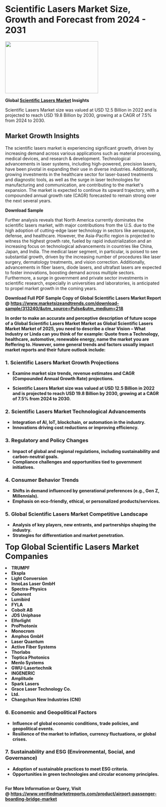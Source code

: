 <H1>Scientific Lasers Market Size, Growth and Forecast from 2024 - 2031</H1><img class="aligncenter size-medium wp-image-584254" src="https://thirdeyenews.in/wp-content/uploads/2024/09/Global-Market-Research-300x168.jpeg" alt="" width="300" height="168" /><p><strong>Global&nbsp;<a href="https://www.marketsizeandtrends.com/download-sample/313240/&amp;utm_source=Pulse&amp;utm_medium=218">Scientific Lasers Market</a> Insights</strong></p><p>Scientific Lasers Market size was valued at USD 12.5 Billion in 2022 and is projected to reach USD 19.8 Billion by 2030, growing at a CAGR of 7.5% from 2024 to 2030.</p><p><h2>Market Growth Insights</h2> <p>The scientific lasers market is experiencing significant growth, driven by increasing demand across various applications such as material processing, medical devices, and research & development. Technological advancements in laser systems, including high-powered, precision lasers, have been pivotal in expanding their use in diverse industries. Additionally, growing investments in the healthcare sector for laser-based treatments and diagnostic tools, as well as the surge in laser technologies for manufacturing and communication, are contributing to the market's expansion. The market is expected to continue its upward trajectory, with a compounded annual growth rate (CAGR) forecasted to remain strong over the next several years.</p> <p><strong>Download Sample</strong></p> <p>Further analysis reveals that North America currently dominates the scientific lasers market, with major contributions from the U.S. due to the high adoption of cutting-edge laser technology in sectors like aerospace, defense, and healthcare. However, the Asia-Pacific region is projected to witness the highest growth rate, fueled by rapid industrialization and an increasing focus on technological advancements in countries like China, Japan, and India. The medical laser segment, in particular, is poised to see substantial growth, driven by the increasing number of procedures like laser surgery, dermatology treatments, and vision correction. Additionally, advancements in fiber lasers, diode lasers, and ultrafast lasers are expected to foster innovations, boosting demand across multiple sectors. Furthermore, a surge in government and private sector investments in scientific research, especially in universities and laboratories, is anticipated to propel market growth in the coming years.</p> <p><strong></p><p><span class=""><strong>Download Full PDF Sample Copy of Global Scientific Lasers Market Report</strong> @ <a href="https://www.marketsizeandtrends.com/download-sample/313240/&amp;utm_source=Pulse&amp;utm_medium=218" target="_blank">https://www.marketsizeandtrends.com/download-sample/313240/&amp;utm_source=Pulse&amp;utm_medium=218</a></span></p><p>In order to make an accurate and perceptive description of future scope of a Global&nbsp;Scientific Lasers Market Market as Global&nbsp;Scientific Lasers Market Market of 2025, you need to describe a clear Vision &ndash; What Industry or Linda can you think of for example: Quote from a Technology, healthcare, automotive, renewable energy, name the market you are Reffering to. However, some general trends and factors usually impact market reports and their future outlook include:</p><h3>1.&nbsp;<strong>Scientific Lasers Market Growth Projections</strong></h3><ul><li>Examine market size trends, revenue estimates and CAGR (Compounded Annual Growth Rate) projections.</li><li><p>Scientific Lasers Market size was valued at USD 12.5 Billion in 2022 and is projected to reach USD 19.8 Billion by 2030, growing at a CAGR of 7.5% from 2024 to 2030.</p></li></ul><h3>2.&nbsp;<strong>Scientific Lasers Market Technological Advancements</strong></h3><ul><li>Integration of AI, IoT, blockchain, or automation in the industry.</li><li>Innovations driving cost reductions or improving efficiency.</li></ul><h3>3.&nbsp;<strong>Regulatory and Policy Changes</strong></h3><ul><li>Impact of global and regional regulations, including sustainability and carbon-neutral goals.</li><li>Compliance challenges and opportunities tied to government initiatives.</li></ul><h3>4.&nbsp;<strong>Consumer Behavior Trends</strong></h3><ul><li>Shifts in demand influenced by generational preferences (e.g., Gen Z, Millennials).</li><li>Emphasis on eco-friendly, ethical, or personalized products/services.</li></ul><h3>5.&nbsp;<strong>Global Scientific Lasers Market Competitive Landscape</strong></h3><ul><li>Analysis of key players, new entrants, and partnerships shaping the industry.</li><li>Strategies for differentiation and market penetration.</li></ul><p data-pm-slice="1 1 []"><span style="color: inherit; font-family: inherit; font-size: 25px;">Top Global Scientific Lasers Market Companies</span></p><div class="" data-test-id=""><p><li>TRUMPF</li><li> Ekspla</li><li> Light Conversion</li><li> InnoLas Laser GmbH</li><li> Spectra-Physics</li><li> Coherent</li><li> Lumibird</li><li> FYLA</li><li> Cobolt AB</li><li> JDS Uniphase</li><li> Elforlight</li><li> ProPhotonix</li><li> Monocrom</li><li> Amphos GmbH</li><li> Laser Quantum</li><li> Active Fiber Systems</li><li> Thorlabs</li><li> Toptica Photonics</li><li> Menlo Systems</li><li> GWU-Lasertechnik</li><li> INGENERIC</li><li> Amplitude</li><li> Spark Lasers</li><li> Grace Laser Technology Co.</li><li> Ltd.</li><li> Changchun New Industries (CNI)</li></p></div><h3>6.&nbsp;<strong>Economic and Geopolitical Factors</strong></h3><ul><li>Influence of global economic conditions, trade policies, and geopolitical events.</li><li>Resilience of the market to inflation, currency fluctuations, or global crises.</li></ul><h3>7.&nbsp;<strong>Sustainability and ESG (Environmental, Social, and Governance)</strong></h3><ul><li>Adoption of sustainable practices to meet ESG criteria.</li><li>Opportunities in green technologies and circular economy principles.</li></ul><h2><strong style="font-size: 14px;">For More Information or Query, Visit @&nbsp;</strong><a style="background-color: #ffffff; font-size: 14px;" href="https://www.marketsizeandtrends.com/report/scientific-lasers-market/" target="_blank">https://www.verifiedmarketreports.com/product/airport-passenger-boarding-bridge-market</a></h2>
